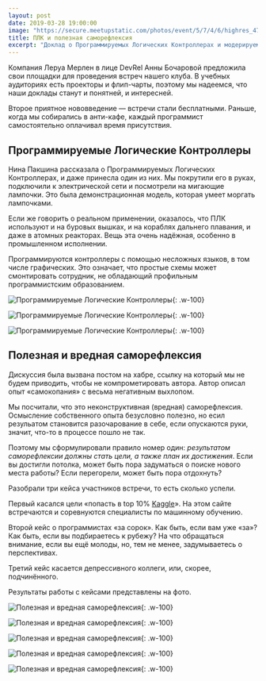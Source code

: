 ```yaml
---
layout: post
date: 2019-03-28 19:00:00
image: "https://secure.meetupstatic.com/photos/event/5/7/4/6/highres_479662342.jpeg"
title: ПЛК и полезная саморефлексия
excerpt: "Доклад о Программируемых Логических Контроллерах и модерируемая дискуссия о полезной и вредной саморефлексии."
---
```


Компания Леруа Мерлен в лице DevRel Анны Бочаровой предложила свои площадки для проведения встреч нашего клуба. В учебных аудиториях есть проекторы и флип-чарты, поэтому мы надеемся, что наши доклады станут и понятней, и интересней.

Второе приятное нововведение — встречи стали бесплатными. Раньше, когда мы собирались в анти-кафе, каждый программист самостоятельно оплачивал время присутствия.

## Программируемые Логические Контроллеры

Нина Пакшина рассказала о Программируемых Логических Контроллерах, и даже принесла один из них. Мы покрутили его в руках, подключили к электрической сети и посмотрели на мигающие лампочки. Это была демонстрационная модель, которая умеет моргать лампочками.

Если же говорить о реальном применении, оказалось, что ПЛК используют и на буровых вышках, и на кораблях дальнего плавания, и даже в атомных реакторах. Вещь эта очень надёжная, особенно в промышленном исполнении.

Программируются контроллеры с помощью несложных языков, в том числе графических. Это означает, что простые схемы может смонтировать сотрудник, не обладающий профильным программистским образованием.

![Программируемые Логические Контроллеры](https://secure.meetupstatic.com/photos/event/4/e/0/c/highres_479899980.jpeg){: .w-100}

![Программируемые Логические Контроллеры](https://secure.meetupstatic.com/photos/event/4/e/2/1/highres_479900001.jpeg){: .w-100}

![Программируемые Логические Контроллеры](https://secure.meetupstatic.com/photos/event/5/2/6/2/highres_479901090.jpeg){: .w-100}

## Полезная и вредная саморефлексия

Дискуссия была вызвана постом на хабре, ссылку на который мы не будем приводить, чтобы не компрометировать автора. Автор описал опыт «самокопания» с весьма негативным выхлопом.

Мы посчитали, что это неконструктивная (вредная) саморефлексия. Осмысление собственного опыта безусловно полезно, но есил резульатом становится разочарование в себе, если опускаются руки, значит, что-то в процессе пошло не так.

Поэтому мы сформулировали правило номер один: *результатом саморефлексии должны стать цели, а также план их достижения*. Если вы достигли потолка, может быть пора задуматься о поиске нового места работы? Если перегорели, может быть пора отдохнуть?

Разобрали три кейса участников встречи, то есть сколько успели.

Первый касался цели «попасть в top 10% [Kaggle](https://www.kaggle.com/)». На этом сайте встречаются и соревнуются специалисты по машинному обучению.

Второй кейс о программистах «за сорок». Как быть, если вам уже «за»? Как быть, если вы подбираетесь к рубежу? На что обращаться внимание, если вы ещё молоды, но, тем не менее, задумываетесь о перспективах.

Третий кейс касается депрессивного коллеги, или, скорее, подчинённого.

Результаты работы с кейсами представлены на фото.

![Полезная и вредная саморефлексия](https://secure.meetupstatic.com/photos/event/5/b/f/e/highres_479903550.jpeg){: .w-100}

![Полезная и вредная саморефлексия](https://secure.meetupstatic.com/photos/event/5/c/0/d/highres_479903565.jpeg){: .w-100}

![Полезная и вредная саморефлексия](https://secure.meetupstatic.com/photos/event/5/c/1/3/highres_479903571.jpeg){: .w-100}

![Полезная и вредная саморефлексия](https://secure.meetupstatic.com/photos/event/5/c/2/6/highres_479903590.jpeg){: .w-100}

![Полезная и вредная саморефлексия](https://secure.meetupstatic.com/photos/event/5/c/2/b/highres_479903595.jpeg){: .w-100}
